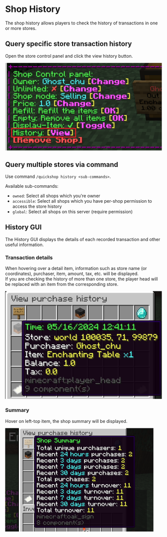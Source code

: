 # Shop History

The shop history allows players to check the history of transactions in one or more stores.

## Query specific store transaction history

Open the store control panel and click the view history button.

![history in control-panel](./img/control-panel-history.png)

## Query multiple stores via command

Use command `/quickshop history <sub-commands>`.

Available sub-commands:

* `owned`: Select all shops which you're owner
* `accessible`: Select all shops which you have per-shop permission to access the store history
* `global`: Select all shops on this server (require permission)

## History GUI

The History GUI displays the details of each recorded transaction and other useful information.

### Transaction details

When hovering over a detail item, information such as store name (or coordinates), purchaser, item, amount, tax, etc. will be displayed.  
If you are checking the history of more than one store, the player head will be replaced with an item from the corresponding store.

![history-gui](./img/history-gui.png)

### Summary

Hover on left-top item, the shop summary will be displayed.

![history-summary](./img/history-summary.png)
